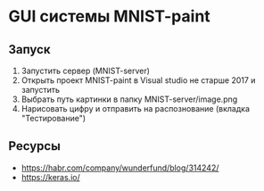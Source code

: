 # GUI системы MNIST-paint
## Запуск
1. Запустить сервер (MNIST-server)
1. Открыть проект MNIST-paint в Visual studio не старше 2017 и запустить
1. Выбрать путь картинки в папку MNIST-server/image.png
1. Нарисовать цифру и отправить на распознование (вкладка "Тестирование")

## Ресурсы
* https://habr.com/company/wunderfund/blog/314242/
* https://keras.io/
